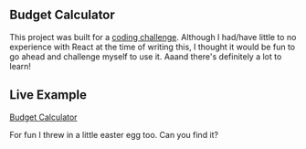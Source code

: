 ## Budget Calculator

This project was built for a [coding challenge](https://gist.github.com/cowabungapeppercorn/cc851d881565ed90f08a54927d7f80bb).  Although I had/have little to no experience with React at the time of writing this, I thought it would be fun to go ahead and challenge myself to use it.  Aaand there's definitely a lot to learn!


## Live Example
[Budget Calculator](https://zbowhay.github.io/WebAppDev/budget-calculator.html)

For fun I threw in a little easter egg too.  Can you find it?

